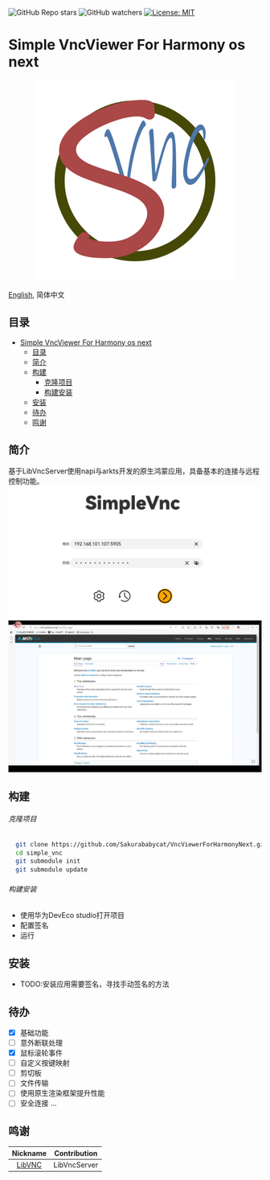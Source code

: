 ![GitHub Repo stars](https://img.shields.io/github/stars/Sakurababycat/VncViewerForHarmonyNext)
![GitHub watchers](https://img.shields.io/github/watchers/Sakurababycat/VncViewerForHarmonyNext)
[![License: MIT](https://img.shields.io/badge/License-MIT-yellow.svg)](https://opensource.org/licenses/MIT)

# Simple VncViewer For Harmony os next

<div style="text-align: center;">
  <img src="./application/src/main/resources/base/media/startIcon.png" alt="Logo" width="400">
</div>

[English](README_en.md), 简体中文

## 目录

- [Simple VncViewer For Harmony os next](#simple-vncviewer-for-harmony-os-next)
    - [目录](#目录)
    - [简介](#简介)
    - [构建](#构建)
        - [克隆项目](#克隆项目)
        - [构建安装](#构建安装)
    - [安装](#安装)
    - [待办](#待办)
    - [鸣谢](#鸣谢)

## 简介

基于LibVncServer使用napi与arkts开发的原生鸿蒙应用，具备基本的连接与远程控制功能。
![登录界面](https://github.com/Sakurababycat/pictureRepo/blob/master/simpleVnc/simplevnc_md1.png)
![主界面](https://github.com/Sakurababycat/pictureRepo/blob/master/simpleVnc/simplevnc_md2.png)

## 构建

###### 克隆项目

 ```bash
   git clone https://github.com/Sakurababycat/VncViewerForHarmonyNext.git simple_vnc
   cd simple_vnc
   git submodule init
   git submodule update
 ```

###### 构建安装

- 使用华为DevEco studio打开项目
- 配置签名
- 运行

## 安装

- TODO:安装应用需要签名，寻找手动签名的方法

## 待办

- [x] 基础功能
- [ ] 意外断联处理
- [x] 鼠标滚轮事件
- [ ] 自定义按键映射
- [ ] 剪切板
- [ ] 文件传输
- [ ] 使用原生渲染框架提升性能
- [ ] 安全连接
  ...

## 鸣谢

|                     Nickname                     | Contribution |
|:------------------------------------------------:|--------------|
| [LibVNC](https://github.com/LibVNC/libvncserver) | LibVncServer |
